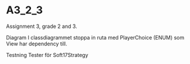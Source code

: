 # A3_2_3

Assignment 3, grade 2 and 3.

Diagram
I classdiagrammet stoppa in ruta med PlayerChoice (ENUM) som View har dependency till.

Testning
Tester för Soft17Strategy